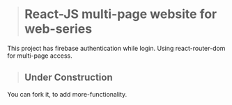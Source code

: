 > # React-JS multi-page website for web-series

This project has firebase authentication while login. Using react-router-dom for multi-page access.

> ## Under Construction

You can fork it, to add more-functionality.
